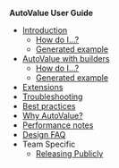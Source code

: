**AutoValue User Guide**

*   [Introduction](index.md)
    *   [How do I...?](howto.md)
    *   [Generated example](generated-example.md)
*   [AutoValue with builders](builders.md)
    *   [How do I...?](builders-howto.md)
    *   [Generated example](generated-builder-example.md)
*   [Extensions](extensions.md)
*   [Troubleshooting](trouble.md)
*   [Best practices](practices.md)
*   [Why AutoValue?](why.md)
*   [Performance notes](performance.md)
*   [Design FAQ](design-faq.md)
*   Team Specific
    *   [Releasing Publicly](release.md)
